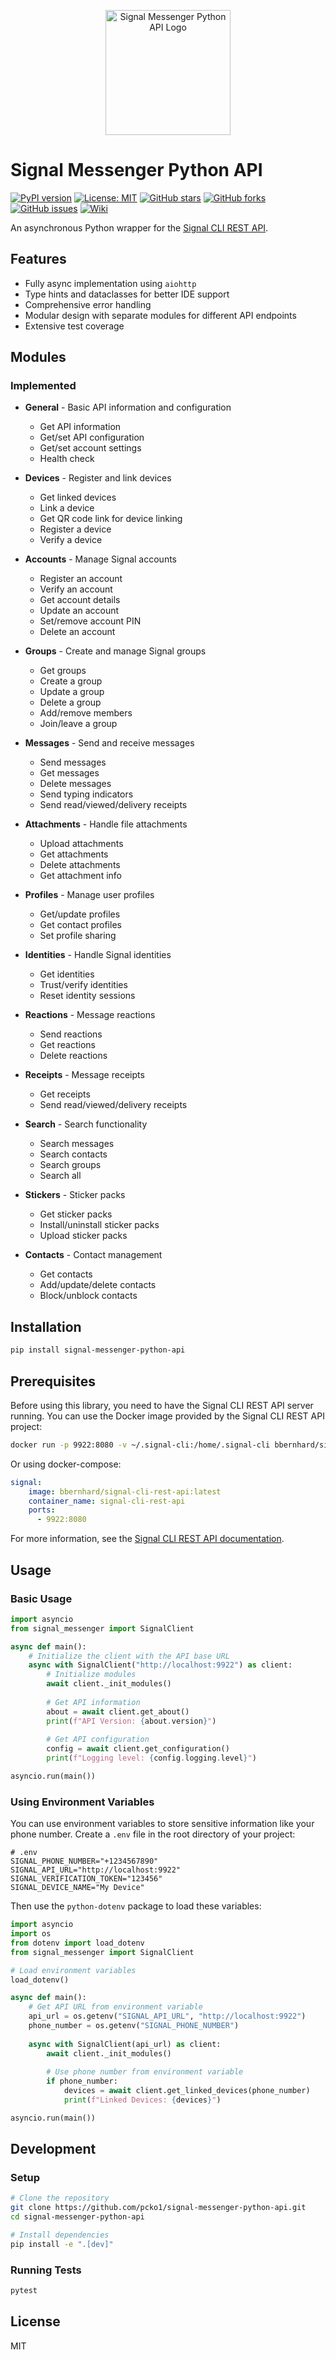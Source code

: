 <p align="center">
  <img src="assets/logo.png" width="200" alt="Signal Messenger Python API Logo">
</p>

# Signal Messenger Python API

[![PyPI version](https://img.shields.io/pypi/v/signal-messenger-python-api.svg)](https://pypi.org/project/signal-messenger-python-api/)
[![License: MIT](https://img.shields.io/badge/License-MIT-yellow.svg)](https://opensource.org/licenses/MIT)
[![GitHub stars](https://img.shields.io/github/stars/pcko1/signal-messenger-python-api.svg)](https://github.com/pcko1/signal-messenger-python-api/stargazers)
[![GitHub forks](https://img.shields.io/github/forks/pcko1/signal-messenger-python-api.svg)](https://github.com/pcko1/signal-messenger-python-api/network)
[![GitHub issues](https://img.shields.io/github/issues/pcko1/signal-messenger-python-api.svg)](https://github.com/pcko1/signal-messenger-python-api/issues)
[![Wiki](https://img.shields.io/badge/Wiki-Documentation-blue)](https://github.com/pcko1/signal-messenger-python-api/wiki)

An asynchronous Python wrapper for the [Signal CLI REST API](https://bbernhard.github.io/signal-cli-rest-api/).

## Features

- Fully async implementation using `aiohttp`
- Type hints and dataclasses for better IDE support
- Comprehensive error handling
- Modular design with separate modules for different API endpoints
- Extensive test coverage

## Modules

### Implemented

- **General** - Basic API information and configuration
  - Get API information
  - Get/set API configuration
  - Get/set account settings
  - Health check

- **Devices** - Register and link devices
  - Get linked devices
  - Link a device
  - Get QR code link for device linking
  - Register a device
  - Verify a device

- **Accounts** - Manage Signal accounts
  - Register an account
  - Verify an account
  - Get account details
  - Update an account
  - Set/remove account PIN
  - Delete an account

- **Groups** - Create and manage Signal groups
  - Get groups
  - Create a group
  - Update a group
  - Delete a group
  - Add/remove members
  - Join/leave a group

- **Messages** - Send and receive messages
  - Send messages
  - Get messages
  - Delete messages
  - Send typing indicators
  - Send read/viewed/delivery receipts

- **Attachments** - Handle file attachments
  - Upload attachments
  - Get attachments
  - Delete attachments
  - Get attachment info

- **Profiles** - Manage user profiles
  - Get/update profiles
  - Get contact profiles
  - Set profile sharing

- **Identities** - Handle Signal identities
  - Get identities
  - Trust/verify identities
  - Reset identity sessions

- **Reactions** - Message reactions
  - Send reactions
  - Get reactions
  - Delete reactions

- **Receipts** - Message receipts
  - Get receipts
  - Send read/viewed/delivery receipts

- **Search** - Search functionality
  - Search messages
  - Search contacts
  - Search groups
  - Search all

- **Stickers** - Sticker packs
  - Get sticker packs
  - Install/uninstall sticker packs
  - Upload sticker packs

- **Contacts** - Contact management
  - Get contacts
  - Add/update/delete contacts
  - Block/unblock contacts

## Installation

```bash
pip install signal-messenger-python-api
```

## Prerequisites

Before using this library, you need to have the Signal CLI REST API server running. You can use the Docker image provided by the Signal CLI REST API project:

```bash
docker run -p 9922:8080 -v ~/.signal-cli:/home/.signal-cli bbernhard/signal-cli-rest-api
```

Or using docker-compose:

```yaml
signal:
    image: bbernhard/signal-cli-rest-api:latest
    container_name: signal-cli-rest-api
    ports:
      - 9922:8080
```

For more information, see the [Signal CLI REST API documentation](https://github.com/bbernhard/signal-cli-rest-api).

## Usage

### Basic Usage

```python
import asyncio
from signal_messenger import SignalClient

async def main():
    # Initialize the client with the API base URL
    async with SignalClient("http://localhost:9922") as client:
        # Initialize modules
        await client._init_modules()
        
        # Get API information
        about = await client.get_about()
        print(f"API Version: {about.version}")
        
        # Get API configuration
        config = await client.get_configuration()
        print(f"Logging level: {config.logging.level}")

asyncio.run(main())
```

### Using Environment Variables

You can use environment variables to store sensitive information like your phone number. Create a `.env` file in the root directory of your project:

```
# .env
SIGNAL_PHONE_NUMBER="+1234567890"
SIGNAL_API_URL="http://localhost:9922"
SIGNAL_VERIFICATION_TOKEN="123456"
SIGNAL_DEVICE_NAME="My Device"
```

Then use the `python-dotenv` package to load these variables:

```python
import asyncio
import os
from dotenv import load_dotenv
from signal_messenger import SignalClient

# Load environment variables
load_dotenv()

async def main():
    # Get API URL from environment variable
    api_url = os.getenv("SIGNAL_API_URL", "http://localhost:9922")
    phone_number = os.getenv("SIGNAL_PHONE_NUMBER")
    
    async with SignalClient(api_url) as client:
        await client._init_modules()
        
        # Use phone number from environment variable
        if phone_number:
            devices = await client.get_linked_devices(phone_number)
            print(f"Linked Devices: {devices}")

asyncio.run(main())
```

## Development

### Setup

```bash
# Clone the repository
git clone https://github.com/pcko1/signal-messenger-python-api.git
cd signal-messenger-python-api

# Install dependencies
pip install -e ".[dev]"
```

### Running Tests

```bash
pytest
```

## License

MIT
